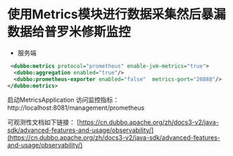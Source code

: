# 使用Metrics模块进行数据采集然后暴漏数据给普罗米修斯监控
 
* 服务端
```xml
 <dubbo:metrics protocol="prometheus" enable-jvm-metrics="true">
  <dubbo:aggregation enabled="true"/>
  <dubbo:prometheus-exporter enabled="false"  metrics-port="20888"/>
</dubbo:metrics>

```

  
启动MetricsApplication  访问监控指标：http://localhost:8081/management/prometheus

可观测性文档如下链接：
  [https://cn.dubbo.apache.org/zh/docs3-v2/java-sdk/advanced-features-and-usage/observability/](https://cn.dubbo.apache.org/zh/docs3-v2/java-sdk/advanced-features-and-usage/observability/)